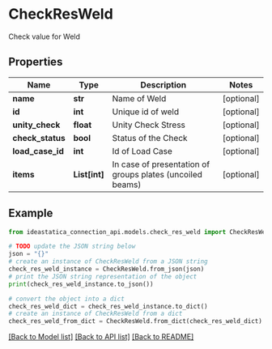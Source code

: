 # CheckResWeld

Check value for Weld

## Properties

Name | Type | Description | Notes
------------ | ------------- | ------------- | -------------
**name** | **str** | Name of Weld | [optional] 
**id** | **int** | Unique id of weld | [optional] 
**unity_check** | **float** | Unity Check Stress | [optional] 
**check_status** | **bool** | Status of the Check | [optional] 
**load_case_id** | **int** | Id of Load Case | [optional] 
**items** | **List[int]** | In case of presentation of groups plates (uncoiled beams) | [optional] 

## Example

```python
from ideastatica_connection_api.models.check_res_weld import CheckResWeld

# TODO update the JSON string below
json = "{}"
# create an instance of CheckResWeld from a JSON string
check_res_weld_instance = CheckResWeld.from_json(json)
# print the JSON string representation of the object
print(check_res_weld_instance.to_json())

# convert the object into a dict
check_res_weld_dict = check_res_weld_instance.to_dict()
# create an instance of CheckResWeld from a dict
check_res_weld_from_dict = CheckResWeld.from_dict(check_res_weld_dict)
```
[[Back to Model list]](../README.md#documentation-for-models) [[Back to API list]](../README.md#documentation-for-api-endpoints) [[Back to README]](../README.md)


